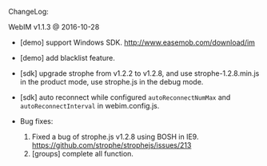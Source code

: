 ChangeLog:

WebIM v1.1.3 @ 2016-10-28

* [demo] support Windows SDK. <http://www.easemob.com/download/im>
* [demo] add blacklist feature.
* [sdk] upgrade strophe from v1.2.2 to v1.2.8, and use strophe-1.2.8.min.js in the product mode, use strophe.js in the debug mode.
* [sdk] auto reconnect while configured `autoReconnectNumMax` and `autoReconnectInterval` in webim.config.js.
	
* Bug fixes:
    1. Fixed a bug of strophe.js v1.2.8 using BOSH in IE9.  <https://github.com/strophe/strophejs/issues/213>
    2. [groups] complete all function.
